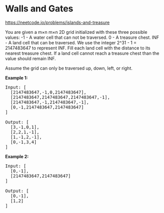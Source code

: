 # Walls and Gates
https://neetcode.io/problems/islands-and-treasure

You are given a m×n m×n 2D grid initialized with these three possible values:
-1 - A water cell that can not be traversed.
0 - A treasure chest.
INF - A land cell that can be traversed. We use the integer 2^31 - 1 = 2147483647 to represent INF.
Fill each land cell with the distance to its nearest treasure chest. If a land cell cannot reach a treasure chest than the value should remain INF.

Assume the grid can only be traversed up, down, left, or right.

<b>Example 1:</b>
<pre>
Input: [
  [2147483647,-1,0,2147483647],
  [2147483647,2147483647,2147483647,-1],
  [2147483647,-1,2147483647,-1],
  [0,-1,2147483647,2147483647]
]

Output: [
  [3,-1,0,1],
  [2,2,1,-1],
  [1,-1,2,-1],
  [0,-1,3,4]
]
</pre>

<b>Example 2:</b>
<pre>
Input: [
  [0,-1],
  [2147483647,2147483647]
]

Output: [
  [0,-1],
  [1,2]
]
</pre>